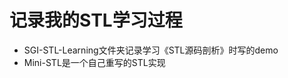 <!--
 * @Author: haha_giraffe
 * @Date: 2019-11-19 10:44:54
 * @Description: STL学习
 -->
# 记录我的STL学习过程    
* SGI-STL-Learning文件夹记录学习《STL源码剖析》时写的demo
* Mini-STL是一个自己重写的STL实现


